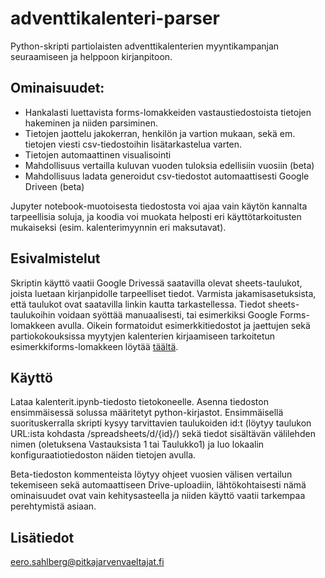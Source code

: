 # adventtikalenteri-parser

Python-skripti partiolaisten adventtikalenterien myyntikampanjan seuraamiseen ja helppoon kirjanpitoon.

## Ominaisuudet:

-   Hankalasti luettavista forms-lomakkeiden vastaustiedostoista tietojen hakeminen ja niiden parsiminen.
-   Tietojen jaottelu jakokerran, henkilön ja vartion mukaan, sekä em. tietojen viesti csv-tiedostoihin lisätarkastelua varten.
-   Tietojen automaattinen visualisointi
-   Mahdollisuus vertailla kuluvan vuoden tuloksia edellisiin vuosiin (beta)
-   Mahdollisuus ladata generoidut csv-tiedostot automaattisesti Google Driveen (beta)

Jupyter notebook-muotoisesta tiedostosta voi ajaa vain käytön kannalta tarpeellisia soluja, ja koodia voi muokata helposti eri käyttötarkoitusten mukaiseksi (esim. kalenterimyynnin eri maksutavat).

## Esivalmistelut

Skriptin käyttö vaatii Google Drivessä saatavilla olevat sheets-taulukot, joista luetaan kirjanpidolle tarpeelliset tiedot. Varmista jakamisasetuksista, että taulukot ovat saatavilla linkin kautta tarkastellessa. Tiedot sheets-taulukoihin voidaan syöttää manuaalisesti, tai esimerkiksi Google Forms-lomakkeen avulla. Oikein formatoidut esimerkkitiedostot ja jaettujen sekä partiokokouksissa myytyjen kalenterien kirjaamiseen tarkoitetun esimerkkiforms-lomakkeen löytää [täältä](https://drive.google.com/drive/folders/13HdHvY2r0BYls6KIXyI85DGaW3gja3FK?usp=sharing).

## Käyttö

Lataa kalenterit.ipynb-tiedosto tietokoneelle. Asenna tiedoston ensimmäisessä solussa määritetyt python-kirjastot. Ensimmäisellä suorituskerralla skripti kysyy tarvittavien taulukoiden id:t (löytyy taulukon URL:ista kohdasta /spreadsheets/d/{id}/) sekä tiedot sisältävän välilehden nimen (oletuksena Vastauksista 1 tai Taulukko1) ja luo lokaalin konfiguraatiotiedoston näiden tietojen avulla.

Beta-tiedoston kommenteista löytyy ohjeet vuosien välisen vertailun tekemiseen sekä automaattiseen Drive-uploadiin, lähtökohtaisesti nämä ominaisuudet ovat vain kehitysasteella ja niiden käyttö vaatii tarkempaa perehtymistä asiaan.

## Lisätiedot

[eero.sahlberg@pitkajarvenvaeltajat.fi](mailto:eero.sahlberg@pitkajarvenvaeltajat.fi)
